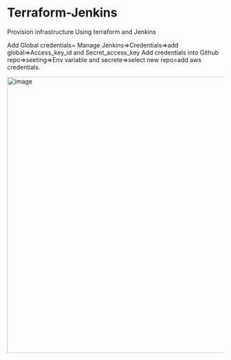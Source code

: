 # Terraform-Jenkins
Provision infrastructure Using terraform and Jenkins

Add Global credentials=
Manage Jenkins=>Credentials=>add global=>Access_key_id and Secret_access_key
Add credentials into Github repo=>seeting=>Env variable and secrete=>select new repo=add aws credentials.


<img width="1678" height="641" alt="image" src="https://github.com/user-attachments/assets/34d753ca-87b4-46eb-9646-0a70efa643b5" />

